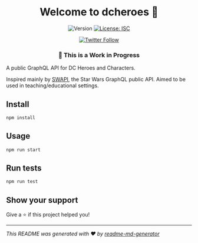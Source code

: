 <h1 align="center">Welcome to dcheroes 👋</h1>
<div align="center">
  <img alt="Version" src="https://img.shields.io/badge/version-1.0.0-blue.svg?cacheSeconds=2592000" />
  <a href="#" target="_blank">
    <img alt="License: ISC" src="https://img.shields.io/badge/License-ISC-yellow.svg" />
  </a>

[![Twitter Follow](https://img.shields.io/twitter/follow/rodrigoj_el?style=social)](https://twitter.com/rodrigoj_el)

</div>

<h3 align="center">
🚧 This is a Work in Progress

</h3>

A public GraphQL API for DC Heroes and Characters.

Inspired mainly by [SWAPI](https://github.com/graphql/swapi-graphql), the Star Wars GraphQL public API. Aimed to be used in teaching/educational settings.

## Install

```sh
npm install
```

## Usage

```sh
npm run start
```

## Run tests

```sh
npm run test
```

## Show your support

Give a ⭐️ if this project helped you!

---

_This README was generated with ❤️ by [readme-md-generator](https://github.com/kefranabg/readme-md-generator)_
